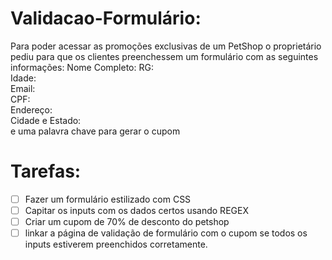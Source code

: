 # Validacao-Formulário:
<p> Para poder acessar as promoções exclusivas de um PetShop o proprietário pediu para que os clientes preenchessem um formulário 
 com as seguintes informações:
 Nome Completo:
 RG: <br> 
 Idade:  <br> 
 Email: <br> 
 CPF: <br> 
 Endereço: <br> 
 Cidade e Estado: <br> 
 e uma palavra chave para gerar o cupom</p>

# Tarefas:
- [ ] Fazer um formulário estilizado com CSS
- [ ] Capitar os inputs com os dados certos usando REGEX
- [ ] Criar um cupom de 70% de desconto do petshop
- [ ] linkar a página de validação de formulário com o cupom se todos os inputs estiverem preenchidos corretamente.